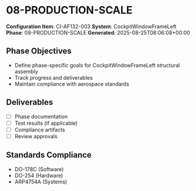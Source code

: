# 08-PRODUCTION-SCALE

**Configuration Item**: CI-AF132-003
**System**: CockpitWindowFrameLeft
**Phase**: 08-PRODUCTION-SCALE
**Generated**: 2025-08-25T08:06:08+00:00

## Phase Objectives
- Define phase-specific goals for CockpitWindowFrameLeft structural assembly
- Track progress and deliverables
- Maintain compliance with aerospace standards

## Deliverables
- [ ] Phase documentation
- [ ] Test results (if applicable)
- [ ] Compliance artifacts
- [ ] Review approvals

## Standards Compliance
- DO-178C (Software)
- DO-254 (Hardware)
- ARP4754A (Systems)

